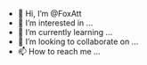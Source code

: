 - 👋 Hi, I’m @FoxAtt
- 👀 I’m interested in ...
- 🌱 I’m currently learning ...
- 💞️ I’m looking to collaborate on ...
- 📫 How to reach me ...

<!---
FoxAtt/FoxAtt is a ✨ special ✨ repository because its `README.md` (this file) appears on your GitHub profile.
You can click the Preview link to take a look at your changes.
--->
